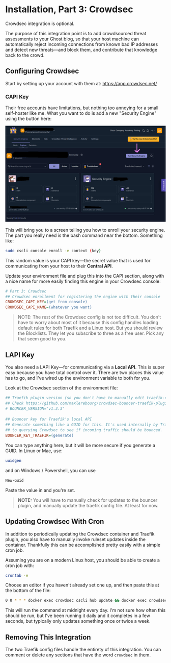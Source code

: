 # Installation, Part 3: Crowdsec
Crowdsec integration is optional.

The purpose of this integration point is to add crowdsourced threat assessments to your Ghost blog, so that your host machine can automatically reject incoming connections from known bad IP addresses and detect new threats&mdash;and block them, and contribute that knowledge back to the crowd.


## Configuring Crowdsec
Start by setting up your account with them at: https://app.crowdsec.net/

### CAPI Key
Their free accounts have limitations, but nothing too annoying for a small self-hoster like me. What you want to do is add a new "Security Engine" using the button here:

![Crowdsec Console](./images/crowdsec-1.jpg)

This will bring you to a screen telling you how to enroll your security engine. The part you really need is the bash command near the bottom. Something like:
```bash
sudo cscli console enroll -e context (key)
```
This random value is your CAPI key&mdash;the secret value that is used for communicating from your host to their **Central API**.

Update your environment file and plug this into the CAPI section, along with a nice name for more easily finding this engine in your Crowdsec console:
```ini
# Part 3: Crowdsec
## Crowdsec enrollment for registering the engine with their console
CROWDSEC_CAPI_KEY=(get from console)
CROWDSEC_CAPI_NAME=(whatever you want)
```

> NOTE: The rest of the Crowdsec config is not too difficult. You don't have to worry about most of it because this config handles loading default rules for both Traefik and a Linux host. But you should review the Blocklists. They let you subscribe to three as a free user. Pick any that seem good to you.


## LAPI Key
You also need a LAPI Key&mdash;for communicating via a **Local API**. This is super easy because you have total control over it. There are two places this value has to go, and I've wired up the environment variable to both for you.

Look at the Crowdsec section of the environment file:
```ini
## Traefik plugin version (so you don't have to manually edit traefik-config.yml)
## Check https://github.com/maxlerebourg/crowdsec-bouncer-traefik-plugin
# BOUNCER_VERSION="v1.3.3"

## Bouncer key for Traefik's local API
## Generate something like a GUID for this. It's used internally by Traefik
## to querying Crowdsec to see if incoming traffic should be bounced.
BOUNCER_KEY_TRAEFIK=(generate)
```

You can type anything here, but it will be more secure if you generate a GUID. In Linux or Mac, use:
```bash
uuidgen
```
and on Windows / Powershell, you can use
```powershell
New-Guid
```
Paste the value in and you're set.

> **NOTE:** You will have to manually check for updates to the bouncer plugin, and manually update the traefik config file. At least for now.


## Updating Crowdsec With Cron
In addition to periodically updating the Crowdsec container and Traefik plugin, you also have to manually invoke ruleset updates inside the container. Thankfully this can be accomplished pretty easily with a simple cron job.

Assuming you are on a modern Linux host, you should be able to create a cron job with:
```bash
crontab -e
```
Choose an editor if you haven't already set one up, and then paste this at the bottom of the file:
```bash
0 0 * * * docker exec crowdsec cscli hub update && docker exec crowdsec cscli hub upgrade
```
This will run the command at midnight every day. I'm not sure how often this should be run, but I've been running it daily and it completes in a few seconds, but typically only updates something once or twice a week.




## Removing This Integration
The two Traefik config files handle the entirety of this integration. You can comment or delete any sections that have the word `crowdsec` in them.
